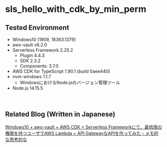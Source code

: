 # sls_hello_with_cdk_by_min_perm

## Tested Environment

- Windows10 (1909, 18363.1379)
- aws-vault v6.2.0
- Serverless Framework 2.25.2
  - Plugin 4.4.3
  - SDK 2.3.2
  - Components: 3.7.0
- AWS CDK for TypeScript 1.90.1 (build 0aee440)
- nvm-windows 1.1.7
  - WindowsにおけるNode.jsのバージョン管理ツール
- Node.js 14.15.5

　  

## Related Blog (Written in Japanese)

[Windows10 + aws-vault + AWS CDK + Serverless Frameworkにて、最低限の権限を持つユーザでAWS Lambda + API GatewayなAPIを作ってみた - メモ的な思考的な](https://thinkami.hatenablog.com/entry/2021/02/25/235514)